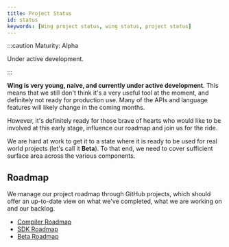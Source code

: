 ```yaml
---
title: Project Status
id: status
keywords: [Wing project status, wing status, project status]
---
```


:::caution Maturity: Alpha

Under active development.

:::

**Wing is very young, naive, and currently under active development**. This
means that we still don't think it's a very useful tool at the moment, and
definitely not ready for production use. Many of the APIs and language features
will likely change in the coming months.

However, it's definitely ready for those brave of hearts who would like to be
involved at this early stage, influence our roadmap and join us for the ride.

We are hard at work to get it to a state where it is ready to be used for real
world projects (let's call it **Beta**). To that end, we need to cover
sufficient surface area across the various components.

## Roadmap

We manage our project roadmap through GitHub projects, which should offer an
up-to-date view on what we've completed, what we are working on and our backlog.

* [Compiler Roadmap](https://github.com/orgs/winglang/projects/1)
* [SDK Roadmap](https://github.com/orgs/winglang/projects/3)
* [Beta Roadmap](https://github.com/orgs/winglang/projects/2)

